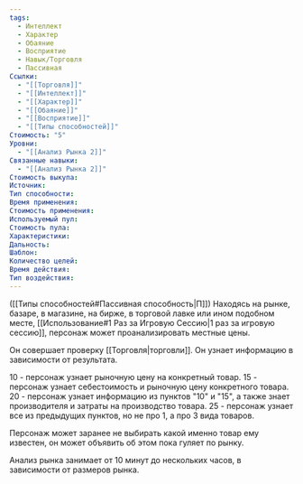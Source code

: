 ```yaml
---
tags:
  - Интеллект
  - Характер
  - Обаяние
  - Восприятие
  - Навык/Торговля
  - Пассивная
Ссылки:
  - "[[Торговля]]"
  - "[[Интеллект]]"
  - "[[Характер]]"
  - "[[Обаяние]]"
  - "[[Восприятие]]"
  - "[[Типы способностей]]"
Стоимость: "5"
Уровни:
  - "[[Анализ Рынка 2]]"
Связанные навыки:
  - "[[Анализ Рынка 2]]"
Стоимость выкупа:
Источник:
Тип способности:
Время применения:
Стоимость применения:
Используемый пул:
Стоимость пула:
Характеристики:
Дальность:
Шаблон:
Количество целей:
Время действия:
Тип воздействия:
---
```

([[Типы способностей#Пассивная способность|П]]) Находясь на рынке, базаре, в магазине, на бирже, в торговой лавке или ином подобном месте, [[Использование#1 Раз за Игровую Сессию|1 раз за игровую сессию]], персонаж может проанализировать местные цены. 

Он совершает проверку [[Торговля|торговли]]. Он узнает информацию в зависимости от результата. 

10 - персонаж узнает рыночную цену на конкретный товар.
15 - персонаж узнает себестоимость и рыночную цену конкретного товара.
20 - персонаж узнает информацию из пунктов "10" и "15", а также знает производителя и затраты на производство товара.
25 - персонаж узнает все из предыдущих пунктов, но не про 1, а про 3 вида товаров.

Персонаж может заранее не выбирать какой именно товар ему известен, он может объявить об этом пока гуляет по рынку. 

Анализ рынка занимает от 10 минут до нескольких часов, в зависимости от размеров рынка. 